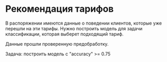 # Рекомендация тарифов

В распоряжении имеются данные о поведении клиентов, которые уже перешли на эти тарифы. Нужно построить модель для задачи классификации, которая выберет подходящий тариф. 

Данные прошли проверенную предобработку.

Задача: построить модель с "accuracy" >= 0.75